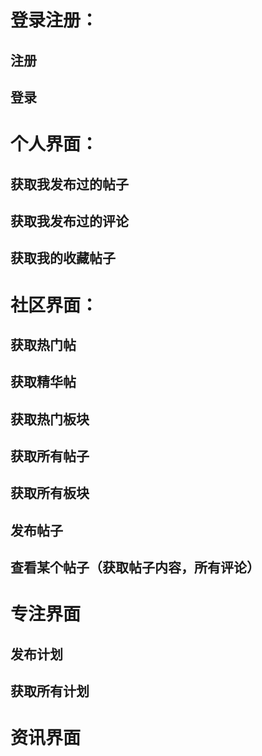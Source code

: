 # 登录注册：
## 注册
## 登录
# 个人界面：
## 获取我发布过的帖子
## 获取我发布过的评论
## 获取我的收藏帖子
# 社区界面：
## 获取热门帖
## 获取精华帖
## 获取热门板块
## 获取所有帖子
## 获取所有板块
## 发布帖子
## 查看某个帖子（获取帖子内容，所有评论）
# 专注界面
## 发布计划
## 获取所有计划
# 资讯界面
